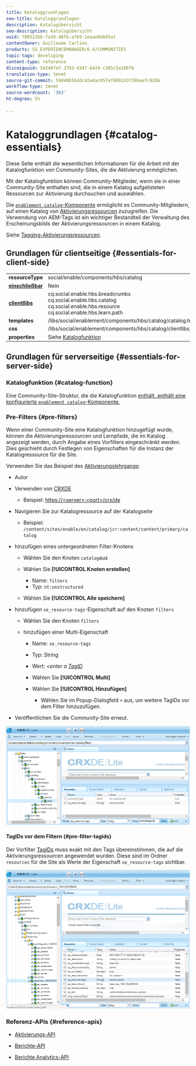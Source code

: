 ```yaml
---
title: Kataloggrundlagen
seo-title: Kataloggrundlagen
description: Katalogübersicht
seo-description: Katalogübersicht
uuid: 788512bb-fa38-48fb-a769-1eaae6bb95a1
contentOwner: Guillaume Carlino
products: SG_EXPERIENCEMANAGER/6.4/COMMUNITIES
topic-tags: developing
content-type: reference
discoiquuid: 542467ef-3793-4347-8424-c365c5a166f6
translation-type: tm+mt
source-git-commit: 59d40b5bddc42a4ac057ef600243f396aefc926b
workflow-type: tm+mt
source-wordcount: '363'
ht-degree: 5%

---
```



# Kataloggrundlagen {#catalog-essentials}

Diese Seite enthält die wesentlichen Informationen für die Arbeit mit der Katalogfunktion von Community-Sites, die die Aktivierung ermöglichen.

Mit der Katalogfunktion können Community-Mitglieder, wenn sie in einer Community-Site enthalten sind, die in einem Katalog aufgelisteten Ressourcen zur Aktivierung durchsuchen und auswählen.

Die [ `enablement catalog`-Komponente](catalog.md) ermöglicht es Community-Mitgliedern, auf einen Katalog von [Aktivierungsressourcen](resources.md) zuzugreifen. Die Verwendung von AEM-Tags ist ein wichtiger Bestandteil der Verwaltung des Erscheinungsbilds der Aktivierungsressourcen in einem Katalog.

Siehe [Tagging-Aktivierungsressourcen](tag-resources.md).

## Grundlagen für clientseitige {#essentials-for-client-side}

<table> 
 <tbody> 
  <tr> 
   <td> <strong>resourceType</strong></td> 
   <td>social/enable/components/hbs/catalog</td> 
  </tr> 
  <tr> 
   <td> <a href="scf.md#add-or-include-a-communities-component"><strong>einschließbar</strong></a></td> 
   <td>Nein</td> 
  </tr> 
  <tr> 
   <td> <a href="clientlibs.md"><strong>clientllibs</strong></a></td> 
   <td>cq.social.enable.hbs.breadcrumbs<br /> cq.social.enable.hbs.catalog<br /> cq.social.enable.hbs.resource<br /> cq.social.enable.hbs.learn.path</td> 
  </tr> 
  <tr> 
   <td> <strong>templates</strong></td> 
   <td> /libs/social/enablement/components/hbs/catalog/catalog.hbs<br /> </td> 
  </tr> 
  <tr> 
   <td> <strong>css</strong></td> 
   <td> /libs/social/enablement/components/hbs/catalog/clientlibs/catalog.css</td> 
  </tr> 
  <tr> 
   <td><strong> properties</strong></td> 
   <td>Siehe <a href="catalog.md">Katalogfunktion</a></td> 
  </tr> 
 </tbody> 
</table>

## Grundlagen für serverseitige {#essentials-for-server-side}

### Katalogfunktion {#catalog-function}

Eine Community-Site-Struktur, die die Katalogfunktion [enthält, enthält eine konfigurierte `enablement catalog`-Komponente.](functions.md#catalog-function)

### Pre-Filters {#pre-filters}

Wenn einer Community-Site eine Katalogfunktion hinzugefügt wurde, können die Aktivierungsressourcen und Lernpfade, die im Katalog angezeigt werden, durch Angabe eines Vorfilters eingeschränkt werden. Dies geschieht durch Festlegen von Eigenschaften für die Instanz der Katalogressource für die Site.

Verwenden Sie das Beispiel des [Aktivierungslehrgangs](getting-started-enablement.md):

* Autor
* Verwenden von [CRXDE](../../help/sites-developing/developing-with-crxde-lite.md)

   * Beispiel: [https://&lt;server>:&lt;port>/crx/de](http://localhost:4502/crx/de)

* Navigieren Sie zur Katalogressource auf der Katalogseite

   * Beispiel: `/content/sites/enable/en/catalog/jcr:content/content/primary/catalog`

* hinzufügen eines untergeordneten Filter-Knotens

   * Wählen Sie den Knoten `catalog`aus
   * Wählen Sie **[!UICONTROL Knoten erstellen]**

      * Name: `filters`
      * Typ: `nt:unstructured`
   * Wählen Sie **[!UICONTROL Alle speichern]**


* hinzufügen `se_resource-tags`-Eigenschaft auf den Knoten `filters`

   * Wählen Sie den Knoten `filters`
   * hinzufügen einer Multi-Eigenschaft

      * Name: `se_resource-tags`
      * Typ: String
      * Wert: *&lt;enter a [TagID](#pre-filter-tagids)*
      * Wählen Sie **[!UICONTROL Multi]**
      * Wählen Sie **[!UICONTROL Hinzufügen]**

         * Wählen Sie im Popup-Dialogfeld `+` aus, um weitere TagIDs vor dem Filter hinzuzufügen.

* Veröffentlichen Sie die Community-Site erneut.

![chlimage_1-189](assets/chlimage_1-189.png)

#### TagIDs vor dem Filtern {#pre-filter-tagids}

Der Vorfilter [TagIDs](../../help/sites-developing/framework.md#tagid) muss exakt mit den Tags übereinstimmen, die auf die Aktivierungsressourcen angewendet wurden. Diese sind im Ordner `resources` für die Site als Werte der Eigenschaft `se_resource-tags` sichtbar.

![chlimage_1-190](assets/chlimage_1-190.png)

### Referenz-APIs {#reference-apis}

* [Aktivierungs-API](https://helpx.adobe.com/experience-manager/6-4/sites/developing/using/reference-materials/javadoc/com/adobe/cq/social/enablement/client/api/package-summary.html)

* [Berichte-API](https://helpx.adobe.com/experience-manager/6-4/sites/developing/using/reference-materials/javadoc/com/adobe/cq/social/enablement/client/reporting/api/package-summary.html)

* [Berichte Analytics-API](https://helpx.adobe.com/experience-manager/6-4/sites/developing/using/reference-materials/javadoc/com/adobe/cq/social/enablement/client/reporting/analytics/api/package-summary.html)

